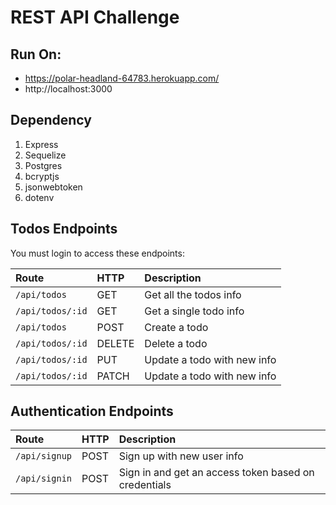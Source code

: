 # REST API Challenge

## Run On: 
- https://polar-headland-64783.herokuapp.com/
- http://localhost:3000

## Dependency
1. Express
2. Sequelize
3. Postgres
4. bcryptjs
5. jsonwebtoken
6. dotenv

## Todos Endpoints

You must login to access these endpoints:

| Route            | HTTP   | Description                 |
|:-----------------|:-------|:----------------------------|
| `/api/todos`     | GET    | Get all the todos info      |
| `/api/todos/:id` | GET    | Get a single todo info      |
| `/api/todos`     | POST   | Create a todo               |
| `/api/todos/:id` | DELETE | Delete a todo               |
| `/api/todos/:id` | PUT    | Update a todo with new info |
| `/api/todos/:id` | PATCH  | Update a todo with new info |

## Authentication Endpoints
| Route         | HTTP | Description                                          |
|:--------------|:-----|:-----------------------------------------------------|
| `/api/signup` | POST | Sign up with new user info                           |
| `/api/signin` | POST | Sign in and get an access token based on credentials |
